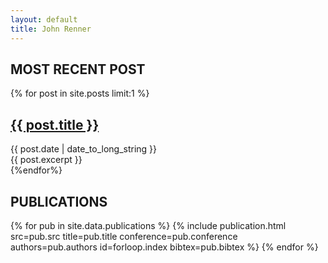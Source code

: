 ```yaml
---
layout: default
title: John Renner 
---
```

<section>
<h2 class="section">MOST RECENT POST</h2>
{% for post in site.posts limit:1 %}
<div class="entry" href="#">
    <h1 class="title head-text"><a class="title-link" href="{{post.url}}">{{ post.title }}</a></h1>
    <div class="extras">
        <i class="far fa-calendar-alt"></i>
        {{ post.date | date_to_long_string }}
        <!-- <i class="far fa-clock"></i>
        {{ post.content | reading_time_as_i }} -->
    </div>
    <div class="excerpt">
     {{ post.excerpt }}
    </div>
</div>
{%endfor%}

</section>

<section>
<h2 class="section">PUBLICATIONS</h2>
{% for pub in site.data.publications %}
{% include publication.html 
    src=pub.src
    title=pub.title
    conference=pub.conference
    authors=pub.authors
    id=forloop.index
    bibtex=pub.bibtex
%}
{% endfor %}
</section>